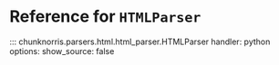 # Reference for `HTMLParser`

::: chunknorris.parsers.html.html_parser.HTMLParser
    handler: python
    options:
      show_source: false